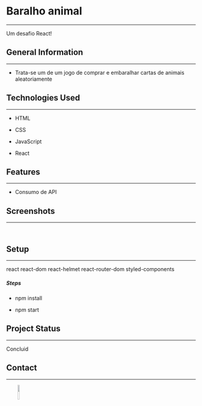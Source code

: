 <h1>Baralho animal</h1>
<hr><p>Um desafio React!</p><h2>General Information</h2>
<hr><ul>
<li>Trata-se um de um jogo de comprar e embaralhar cartas de animais aleatoriamente</li>
</ul><h2>Technologies Used</h2>
<hr><ul>
<li>HTML</li>
</ul><ul>
<li>CSS</li>
</ul><ul>
<li>JavaScript</li>
</ul><ul>
<li>React</li>
</ul><h2>Features</h2>
<hr><ul>
<li>Consumo de API</li>
</ul><h2>Screenshots</h2>
<hr><p><img src="https://i.imgur.com/j70yuPV.png" alt=""></p><p><img src="https://i.imgur.com/mJpqqQH.png" alt=""></p><h2>Setup</h2>
<hr><p>react
react-dom
react-helmet
react-router-dom
styled-components</p><h5>Steps</h5><ul>
<li>npm install</li>
</ul><ul>
<li>npm start</li>
</ul><h2>Project Status</h2>
<hr><p>Concluid</p><h2>Contact</h2>
<hr><p><span style="margin-right: 30px;"></span><a href="https://www.linkedin.com/in/ruben-cavalcanti/"><img target="_blank" src="https://cdn.jsdelivr.net/gh/devicons/devicon/icons/linkedin/linkedin-original.svg" style="width: 10%;"></a></p>
